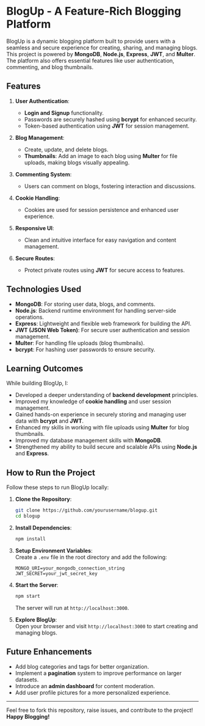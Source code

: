 
# BlogUp - A Feature-Rich Blogging Platform  

BlogUp is a dynamic blogging platform built to provide users with a seamless and secure experience for creating, sharing, and managing blogs. This project is powered by **MongoDB**, **Node.js**, **Express**, **JWT**, and **Multer**. The platform also offers essential features like user authentication, commenting, and blog thumbnails.  

## Features  
1. **User Authentication**:  
   - **Login and Signup** functionality.  
   - Passwords are securely hashed using **bcrypt** for enhanced security.  
   - Token-based authentication using **JWT** for session management.  

2. **Blog Management**:  
   - Create, update, and delete blogs.  
   - **Thumbnails**: Add an image to each blog using **Multer** for file uploads, making blogs visually appealing.  

3. **Commenting System**:  
   - Users can comment on blogs, fostering interaction and discussions.  

4. **Cookie Handling**:  
   - Cookies are used for session persistence and enhanced user experience.  

5. **Responsive UI**:  
   - Clean and intuitive interface for easy navigation and content management.  

6. **Secure Routes**:  
   - Protect private routes using **JWT** for secure access to features.  

## Technologies Used  
- **MongoDB**: For storing user data, blogs, and comments.  
- **Node.js**: Backend runtime environment for handling server-side operations.  
- **Express**: Lightweight and flexible web framework for building the API.  
- **JWT (JSON Web Token)**: For secure user authentication and session management.  
- **Multer**: For handling file uploads (blog thumbnails).  
- **bcrypt**: For hashing user passwords to ensure security.  

## Learning Outcomes  
While building BlogUp, I:  
- Developed a deeper understanding of **backend development** principles.  
- Improved my knowledge of **cookie handling** and user session management.  
- Gained hands-on experience in securely storing and managing user data with **bcrypt** and **JWT**.  
- Enhanced my skills in working with file uploads using **Multer** for blog thumbnails.  
- Improved my database management skills with **MongoDB**.  
- Strengthened my ability to build secure and scalable APIs using **Node.js** and **Express**.  

## How to Run the Project  
Follow these steps to run BlogUp locally:  

1. **Clone the Repository**:  
   ```bash
   git clone https://github.com/yourusername/blogup.git
   cd blogup
   ```

2. **Install Dependencies**:  
   ```bash
   npm install
   ```

3. **Setup Environment Variables**:  
   Create a `.env` file in the root directory and add the following:  
   ```env
   MONGO_URI=your_mongodb_connection_string
   JWT_SECRET=your_jwt_secret_key
   ```

4. **Start the Server**:  
   ```bash
   npm start
   ```
   The server will run at `http://localhost:3000`.

5. **Explore BlogUp**:  
   Open your browser and visit `http://localhost:3000` to start creating and managing blogs.  

## Future Enhancements  
- Add blog categories and tags for better organization.  
- Implement a **pagination** system to improve performance on larger datasets.  
- Introduce an **admin dashboard** for content moderation.  
- Add user profile pictures for a more personalized experience.  

---

Feel free to fork this repository, raise issues, and contribute to the project!  
**Happy Blogging!**  
